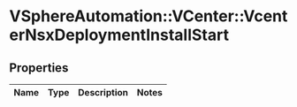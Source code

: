 # VSphereAutomation::VCenter::VcenterNsxDeploymentInstallStart

## Properties
Name | Type | Description | Notes
------------ | ------------- | ------------- | -------------


